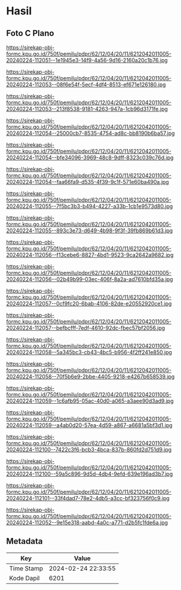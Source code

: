 # Hasil

## Foto C Plano

https://sirekap-obj-formc.kpu.go.id/750f/pemilu/pdpr/62/12/04/20/11/6212042011005-20240224-112051--1e1945e3-14f9-4a56-9d16-2160a20c1b76.jpg

https://sirekap-obj-formc.kpu.go.id/750f/pemilu/pdpr/62/12/04/20/11/6212042011005-20240224-112053--08f6e54f-5ecf-4df4-8513-ef671e126180.jpg

https://sirekap-obj-formc.kpu.go.id/750f/pemilu/pdpr/62/12/04/20/11/6212042011005-20240224-112053--213f8538-9181-4263-947a-1cb96d3171fe.jpg

https://sirekap-obj-formc.kpu.go.id/750f/pemilu/pdpr/62/12/04/20/11/6212042011005-20240224-112054--25000cb7-8535-4754-ad8c-bb8190b6ba57.jpg

https://sirekap-obj-formc.kpu.go.id/750f/pemilu/pdpr/62/12/04/20/11/6212042011005-20240224-112054--bfe34096-3969-48c8-9dff-8323c039c76d.jpg

https://sirekap-obj-formc.kpu.go.id/750f/pemilu/pdpr/62/12/04/20/11/6212042011005-20240224-112054--faa66fa9-d535-4f39-9c1f-571e60ba490a.jpg

https://sirekap-obj-formc.kpu.go.id/750f/pemilu/pdpr/62/12/04/20/11/6212042011005-20240224-112055--7f5bc3b3-b494-4227-a33b-1cb1e9573d80.jpg

https://sirekap-obj-formc.kpu.go.id/750f/pemilu/pdpr/62/12/04/20/11/6212042011005-20240224-112055--893c3e73-d649-4b98-9f3f-39fb869b61d3.jpg

https://sirekap-obj-formc.kpu.go.id/750f/pemilu/pdpr/62/12/04/20/11/6212042011005-20240224-112056--f13cebe6-8827-4bd1-9523-9ca2642a9682.jpg

https://sirekap-obj-formc.kpu.go.id/750f/pemilu/pdpr/62/12/04/20/11/6212042011005-20240224-112056--02b49b99-03ec-406f-8a2a-ad7610bfd35a.jpg

https://sirekap-obj-formc.kpu.go.id/750f/pemilu/pdpr/62/12/04/20/11/6212042011005-20240224-112057--0cf9fc20-6bab-4106-82de-e20552920ce1.jpg

https://sirekap-obj-formc.kpu.go.id/750f/pemilu/pdpr/62/12/04/20/11/6212042011005-20240224-112057--befbcfff-7edf-4610-92dc-fbec57bf2056.jpg

https://sirekap-obj-formc.kpu.go.id/750f/pemilu/pdpr/62/12/04/20/11/6212042011005-20240224-112058--5a345bc3-cb43-4bc5-b956-4f2ff241e850.jpg

https://sirekap-obj-formc.kpu.go.id/750f/pemilu/pdpr/62/12/04/20/11/6212042011005-20240224-112058--70f5b6e9-2bbe-4405-9218-e4267b658539.jpg

https://sirekap-obj-formc.kpu.go.id/750f/pemilu/pdpr/62/12/04/20/11/6212042011005-20240224-112059--1c6afb95-05ac-40d0-a065-a3aee90d3ad9.jpg

https://sirekap-obj-formc.kpu.go.id/750f/pemilu/pdpr/62/12/04/20/11/6212042011005-20240224-112059--a4ab0d20-57ea-4d59-a867-a6681a5bf3d1.jpg

https://sirekap-obj-formc.kpu.go.id/750f/pemilu/pdpr/62/12/04/20/11/6212042011005-20240224-112100--7422c3f6-bcb3-4bca-837b-860fd2d751d9.jpg

https://sirekap-obj-formc.kpu.go.id/750f/pemilu/pdpr/62/12/04/20/11/6212042011005-20240224-112100--59a5c896-9d5d-4db4-9efd-639e196ad3b7.jpg

https://sirekap-obj-formc.kpu.go.id/750f/pemilu/pdpr/62/12/04/20/11/6212042011005-20240224-112101--33f4dad7-78e2-4db5-a3cc-bf323756f0c9.jpg

https://sirekap-obj-formc.kpu.go.id/750f/pemilu/pdpr/62/12/04/20/11/6212042011005-20240224-112052--9e15e318-aabd-4a0c-a771-d2b5fc1fde6a.jpg


## Metadata

| Key        | Value               |
| ---------- | ------------------- |
| Time Stamp | 2024-02-24 22:33:55 |
| Kode Dapil | 6201                |



